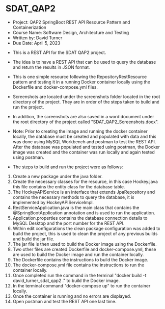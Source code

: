 # SDAT_QAP2

* Project: QAP2  SpringBoot REST API Resource Pattern and Containerization
* Course Name: Software Design, Architecture and Testing
* Written by: David Turner
* Due Date: April 5, 2023

- This is a REST API for the SDAT QAP2 project.
- The idea is to have a REST API that can be used to query the database and return the results in JSON format.
- This is one simple resource following the RepositoryRestResource pattern and testing it in a running Docker container locally using the Dockerfile and docker-compose.yml files.

- Screenshots are located under the screenshots folder located in the root directory of the project.  They are in order of the steps taken to build and run the project.
- In addition, the screenshots are also saved in a word document under the root directory of the project called "SDAT_QAP2_Screenshots.docx".

- Note: Prior to creating the image and running the docker container locally, the database must be created and populated with data and this was done using MySQL Workbench and postman to test the REST API.
After the database was populated and tested using postman, the Docker image was created and the container was run locally and again tested using postman.

- The steps to build and run the project were as follows:
1. Create a new package under the java folder.
2. Create the necessary classes for the resource, in this case Hockey.java this file contains the entity class for the database table.
3. The HockeyAPIService is an interface that extends JpaRepository and contains the necessary methods to query the database, it is implemented by HockeyAPIServiceImpl.
4. RestServiceApplication.java is the main class that contains the @SpringBootApplication annotation and is used to run the application.
5. Application.properties contains the database connection details to MySQL Desktop and the port number for the REST API.
6. Within edit configurations the clean package configuration was added to build the project, this is used to clean the project of any previous builds and build the jar file.
7. The jar file is then used to build the Docker image using the Dockerfile.
8. Two other files are created Dockerfile and docker-compose.yml, these are used to build the Docker image and run the container locally.
9. The Dockerfile contains the instructions to build the Docker image.
10. The docker-compose.yml file contains the instructions to run the container locally.
11. Once completed run the command in the terminal "docker build -t david_turner_sdat_qap2 ." to build the Docker image.
12. In the terminal command "docker-compose up" to run the container locally.
13. Once the container is running and no errors are displayed.
14. Open postman and test the REST API one last time.
